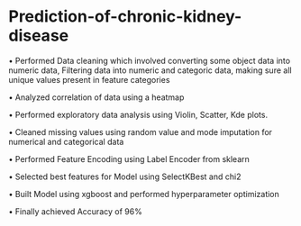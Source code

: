# Prediction-of-chronic-kidney-disease
•	Performed Data cleaning which involved converting some object data into numeric 
  data, Filtering data into numeric and categoric data, making sure all unique values
  present in feature categories
  
  
•	Analyzed  correlation of data using a heatmap


•	Performed exploratory data analysis using Violin, Scatter, Kde plots.


•	Cleaned missing values using random value and mode imputation for numerical and 
  categorical data
  
  
•	Performed Feature Encoding using Label Encoder from sklearn


•	Selected best features for Model using SelectKBest and chi2


•	Built Model using xgboost and performed hyperparameter optimization


•	Finally achieved Accuracy of 96%
